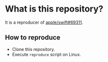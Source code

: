 # What is this repository?

It is a reproducer of [apple/swift#69311](https://github.com/apple/swift/issues/69311).

## How to reproduce

- Clone this repository.
- Execute `reproduce` script on Linux.